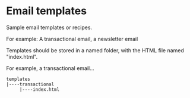 # Email templates

Sample email templates or recipes.

For example: A transactional email, a newsletter email

Templates should be stored in a named folder, with the HTML file named "index.html".

For example, a transactional email...

```
templates
|----transactional
     |----index.html
```

